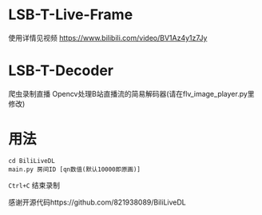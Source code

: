 # LSB-T-Live-Frame
使用详情见视频
https://www.bilibili.com/video/BV1Az4y1z7Jy


# LSB-T-Decoder
爬虫录制直播
Opencv处理B站直播流的简易解码器(请在flv_image_player.py里修改)

# 用法
```shell
cd BiliLiveDL
main.py 房间ID [qn数值(默认10000即原画)]
```

 `Ctrl+C` 结束录制
 
感谢开源代码https://github.com/821938089/BiliLiveDL

